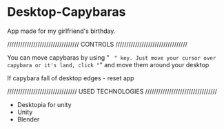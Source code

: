 # Desktop-Capybaras
App made for my girlfriend's birthday.

/////////////////////////////////
CONTROLS
/////////////////////////////////

You can move capybaras by using " ` " key. Just move your cursor over capybara or it's land, click "`" and move them around your desktop

If capybara fall of desktop edges - reset app

////////////////////////////////
USED TECHNOLOGIES
/////////////////////////////////
- Desktopia for unity
- Unity
- Blender
